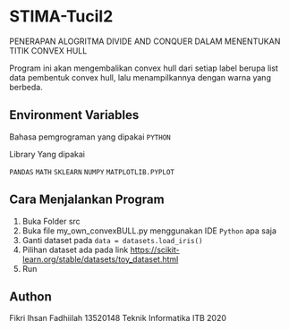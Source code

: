 
# STIMA-Tucil2
PENERAPAN ALOGRITMA DIVIDE AND CONQUER DALAM MENENTUKAN TITIK CONVEX HULL

Program ini akan mengembalikan convex hull dari setiap label berupa list data pembentuk convex hull, lalu menampilkannya dengan warna yang berbeda.



## Environment Variables
Bahasa pemgrograman yang dipakai
`PYTHON`

Library Yang dipakai

`PANDAS`
`MATH`
`SKLEARN`
`NUMPY`
`MATPLOTLIB.PYPLOT`


## Cara Menjalankan Program
1. Buka Folder src
2. Buka file my_own_convexBULL.py menggunakan IDE `Python` apa saja
3. Ganti dataset pada `data = datasets.load_iris()`
4. Pilihan dataset ada pada link https://scikit-learn.org/stable/datasets/toy_dataset.html
5. Run

## Authon
Fikri Ihsan Fadhiilah
13520148
Teknik Informatika ITB 2020

